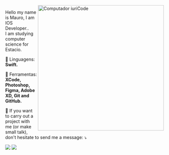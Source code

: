 <img src="https://raw.githubusercontent.com/MicaelliMedeiros/micaellimedeiros/master/image/computer-illustration.png" min-width="400px" max-width="400px" width="400px" align="right" alt="Computador iuriCode">

<p align="left"> 
  Hello my name is Mauro, I am IOS Developer.</strong>.<br>
  I am studying computer science for Estacio.
</p>

<p align="left">
  🦄 Linguagens: <strong>Swift.</strong>
</p>

<p align="left">
  💼 Ferramentas: <strong>XCode, Photoshop, Figma, Adobe XD, Git and GitHub.</strong>
</p>

<p align="left">
  💌 If you want to carry out a project with me (or make small talk), don't hesitate to send me a message:  ⤵️
</p>

<p align="left">

  <a href="#" alt="Linkedin">
  <img src="https://img.shields.io/badge/-Linkedin-0e76a8?style=flat-square&logo=Linkedin&logoColor=white&link=https://www.linkedin.com/in/mauro-figueiredo-4b7014154/" /></a>

  <a href="#" alt="Instagram">
  <img src="https://img.shields.io/badge/-Instagram-DF0174?style=flat-square&labelColor=DF0174&logo=instagram&logoColor=white&link=https://www.instagram.com/maurogonzag/"/></a>
</p>  
